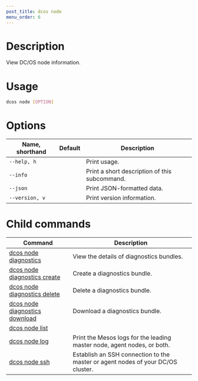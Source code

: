 ```yaml
---
post_title: dcos node
menu_order: 6
---
```

    
# Description
View DC/OS node information.

# Usage

```bash
dcos node [OPTION]
```

# Options

| Name, shorthand | Default | Description |
|---------|-------------|-------------|
| `--help, h`   |             |  Print usage. |
| `--info`   |             |  Print a short description of this subcommand. |
| `--json`   |             |  Print JSON-formatted data. |
| `--version, v`   |             | Print version information. |

# Child commands

| Command | Description |
|---------|-------------|
| [dcos node diagnostics](/docs/1.9/usage/cli/command-reference/dcos-node/dcos-node/dcos-node-diagnostics/)   | View the details of diagnostics bundles. |  
| [dcos node diagnostics create](/docs/1.9/usage/cli/command-reference/dcos-node/dcos-node/dcos-node-diagnostics-create/)   | Create a diagnostics bundle.|  
| [dcos node diagnostics delete](/docs/1.9/usage/cli/command-reference/dcos-node/dcos-node/dcos-node-diagnostics-delete/)   | Delete a diagnostics bundle.|  
| [dcos node diagnostics download](/docs/1.9/usage/cli/command-reference/dcos-node/dcos-node/dcos-node-diagnostics-download/)   | Download a diagnostics bundle.|  
| [dcos node list](/docs/1.9/usage/cli/command-reference/dcos-node/dcos-node/dcos-node-list)   |             |  
| [dcos node log](/docs/1.9/usage/cli/command-reference/dcos-node/dcos-node/dcos-node-log)   | Print the Mesos logs for the leading master node, agent nodes, or both. |  
| [dcos node ssh](/docs/1.9/usage/cli/command-reference/dcos-node/dcos-node/dcos-node-ssh)   | Establish an SSH connection to the master or agent nodes of your DC/OS cluster. |  